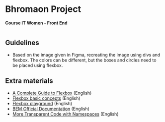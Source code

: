 # Bhromaon Project
<b> Course IT Women - Front End </b>
<br>
<p align="center">
  <img src=""  heigth="750"/>
</p>

## Guidelines

- Based on the image given in Figma, recreating the image using divs and flexbox. The colors can be different, but the boxes and circles need to be placed using flexbox. 

## Extra materials 

- [A Complete Guide to Flexbox](https://css-tricks.com/snippets/css/a-guide-to-flexbox/) (English)  
- [Flexbox basic concepts](https://developer.mozilla.org/en-US/docs/Web/CSS/CSS_Flexible_Box_Layout/Basic_Concepts_of_Flexbox) (English)   
- [Flexbox playground](https://codepen.io/enxaneta/full/adLPwv/) (English) 
- [BEM Official Documentation](https://en.bem.info/methodology/) (English) 
- [More Transparent Code with Namespaces](https://csswizardry.com/2015/03/more-transparent-ui-code-with-namespaces/) (English) 



